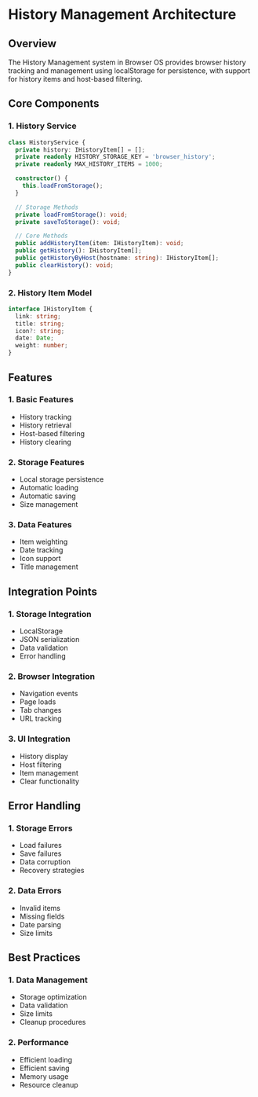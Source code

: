 # History Management Architecture

## Overview
The History Management system in Browser OS provides browser history tracking and management using localStorage for persistence, with support for history items and host-based filtering.

## Core Components

### 1. History Service
```typescript
class HistoryService {
  private history: IHistoryItem[] = [];
  private readonly HISTORY_STORAGE_KEY = 'browser_history';
  private readonly MAX_HISTORY_ITEMS = 1000;

  constructor() {
    this.loadFromStorage();
  }

  // Storage Methods
  private loadFromStorage(): void;
  private saveToStorage(): void;

  // Core Methods
  public addHistoryItem(item: IHistoryItem): void;
  public getHistory(): IHistoryItem[];
  public getHistoryByHost(hostname: string): IHistoryItem[];
  public clearHistory(): void;
}
```

### 2. History Item Model
```typescript
interface IHistoryItem {
  link: string;
  title: string;
  icon?: string;
  date: Date;
  weight: number;
}
```

## Features

### 1. Basic Features
- History tracking
- History retrieval
- Host-based filtering
- History clearing

### 2. Storage Features
- Local storage persistence
- Automatic loading
- Automatic saving
- Size management

### 3. Data Features
- Item weighting
- Date tracking
- Icon support
- Title management

## Integration Points

### 1. Storage Integration
- LocalStorage
- JSON serialization
- Data validation
- Error handling

### 2. Browser Integration
- Navigation events
- Page loads
- Tab changes
- URL tracking

### 3. UI Integration
- History display
- Host filtering
- Item management
- Clear functionality

## Error Handling

### 1. Storage Errors
- Load failures
- Save failures
- Data corruption
- Recovery strategies

### 2. Data Errors
- Invalid items
- Missing fields
- Date parsing
- Size limits

## Best Practices

### 1. Data Management
- Storage optimization
- Data validation
- Size limits
- Cleanup procedures

### 2. Performance
- Efficient loading
- Efficient saving
- Memory usage
- Resource cleanup 